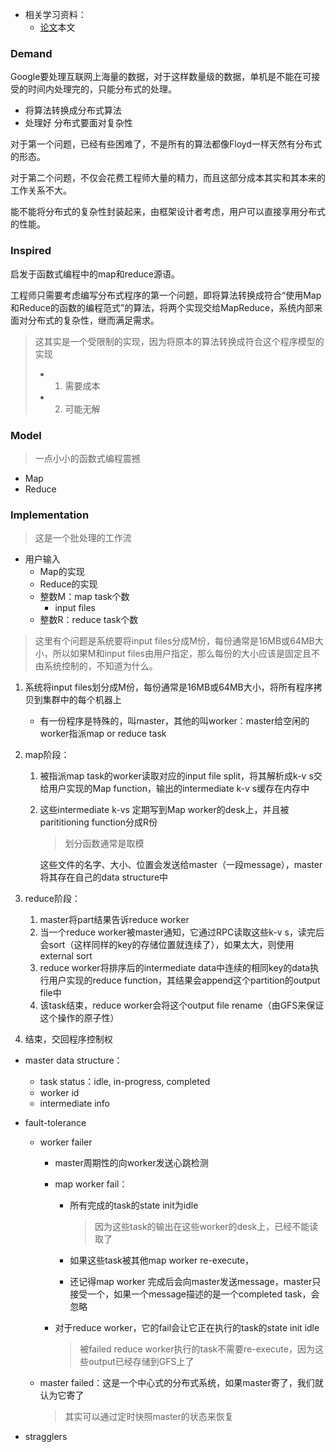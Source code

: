 + 相关学习资料：
	+ [论文](http://nil.csail.mit.edu/6.824/2022/papers/mapreduce.pdf)本文

### Demand

Google要处理互联网上海量的数据，对于这样数量级的数据，单机是不能在可接受的时间内处理完的，只能分布式的处理。
+ 将算法转换成分布式算法
+ 处理好 分布式要面对复杂性

对于第一个问题，已经有些困难了，不是所有的算法都像Floyd一样天然有分布式的形态。

对于第二个问题，不仅会花费工程师大量的精力，而且这部分成本其实和其本来的工作关系不大。

能不能将分布式的复杂性封装起来，由框架设计者考虑，用户可以直接享用分布式的性能。

### Inspired

启发于函数式编程中的map和reduce源语。

工程师只需要考虑编写分布式程序的第一个问题，即将算法转换成符合“使用Map和Reduce的函数的编程范式”的算法，将两个实现交给MapReduce，系统内部来面对分布式的复杂性，继而满足需求。

>这其实是一个受限制的实现，因为将原本的算法转换成符合这个程序模型的实现
>+ 1.  需要成本
>+ 2.  可能无解

### Model
>一点小小的函数式编程震撼

+ Map
+ Reduce

### Implementation
>这是一个批处理的工作流

+ 用户输入
	+ Map的实现
	+ Reduce的实现
	+ 整数M：map task个数
		+ input files
	+ 整数R：reduce task个数
>这里有个问题是系统要将input files分成M份，每份通常是16MB或64MB大小，所以如果M和input files由用户指定，那么每份的大小应该是固定且不由系统控制的，不知道为什么。

1. 系统将input files划分成M份，每份通常是16MB或64MB大小，将所有程序拷贝到集群中的每个机器上
	+ 有一份程序是特殊的，叫master，其他的叫worker：master给空闲的worker指派map or reduce task
2. map阶段：
	1. 被指派map task的worker读取对应的input file split，将其解析成k-v s交给用户实现的Map function，输出的intermediate k-v s缓存在内存中
	2. 这些intermediate k-vs 定期写到Map worker的desk上，并且被parititioning function分成R份
		>划分函数通常是取模

		这些文件的名字、大小、位置会发送给master（一段message），master将其存在自己的data structure中

3. reduce阶段：
	1. master将part结果告诉reduce worker
	2. 当一个reduce worker被master通知，它通过RPC读取这些k-v s，读完后会sort（这样同样的key的存储位置就连续了），如果太大，则使用external sort
	3. reduce worker将排序后的intermediate data中连续的相同key的data执行用户实现的reduce function，其结果会append这个partition的output file中
	4. 该task结束，reduce worker会将这个output file rename（由GFS来保证这个操作的原子性）

4. 结束，交回程序控制权

+ master data structure：
	+ task status：idle, in-progress, completed
	+ worker id
	+ intermediate info

+ fault-tolerance
	+ worker failer
		+ master周期性的向worker发送心跳检测
		+ map worker fail：
			+ 所有完成的task的state init为idle
				>因为这些task的输出在这些worker的desk上，已经不能读取了

			+ 如果这些task被其他map worker re-execute，
			+ 还记得map worker 完成后会向master发送message，master只接受一个，如果一个message描述的是一个completed task，会忽略

		+ 对于reduce worker，它的fail会让它正在执行的task的state init idle
			>被failed reduce worker执行的task不需要re-execute，因为这些output已经存储到GFS上了

	+ master failed：这是一个中心式的分布式系统，如果master寄了，我们就认为它寄了
		>其实可以通过定时快照master的状态来恢复

+ stragglers